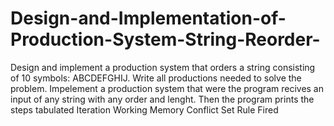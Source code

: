 # Design-and-Implementation-of-Production-System-String-Reorder-
Design and implement a production system that orders a string consisting of 10 symbols: ABCDEFGHIJ.
Write all productions needed to solve the problem.
Impelement a production system that were the program recives an input of any string with any order and lenght.
Then the program prints the steps tabulated
Iteration       Working Memory        Conflict Set        Rule Fired

